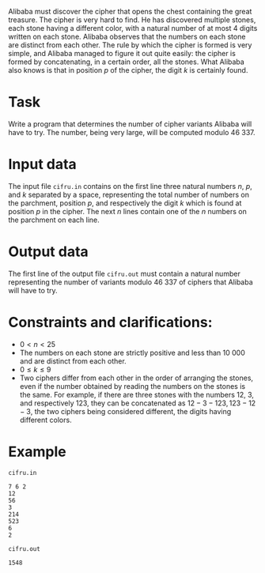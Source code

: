 Alibaba must discover the cipher that opens the chest containing the great treasure. The cipher is very hard to find. He has discovered multiple stones, each stone having a different color, with a natural number of at most $4$ digits written on each stone. Alibaba observes that the numbers on each stone are distinct from each other. The rule by which the cipher is formed is very simple, and Alibaba managed to figure it out quite easily: the cipher is formed by concatenating, in a certain order, all the stones. What Alibaba also knows is that in position $p$ of the cipher, the digit $k$ is certainly found.

# Task

Write a program that determines the number of cipher variants Alibaba will have to try. The number, being very large, will be computed modulo $46\ 337$.

# Input data

The input file `cifru.in` contains on the first line three natural numbers $n$, $p$, and $k$ separated by a space, representing the total number of numbers on the parchment, position $p$, and respectively the digit $k$ which is found at position $p$ in the cipher. The next $n$ lines contain one of the $n$ numbers on the parchment on each line.

# Output data

The first line of the output file `cifru.out` must contain a natural number representing the number of variants modulo $46\ 337$ of ciphers that Alibaba will have to try.

# Constraints and clarifications:

* $0 < n < 25$
* The numbers on each stone are strictly positive and less than $10\ 000$ and are distinct from each other.
* $0 \leq k \leq 9$
* Two ciphers differ from each other in the order of arranging the stones, even if the number obtained by reading the numbers on the stones is the same. For example, if there are three stones with the numbers $12$, $3$, and respectively $123$, they can be concatenated as $12 - 3 - 123, 123 - 12 - 3$, the two ciphers being considered different, the digits having different colors.

# Example

`cifru.in`
```
7 6 2
12
56
3
214
523
6
2
```

`cifru.out`
```
1548
```
